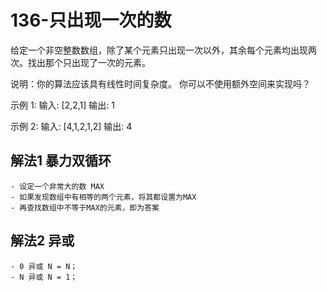 # 136-只出现一次的数
给定一个非空整数数组，除了某个元素只出现一次以外，其余每个元素均出现两次。找出那个只出现了一次的元素。

说明：你的算法应该具有线性时间复杂度。 你可以不使用额外空间来实现吗？

示例 1:
输入: [2,2,1]
输出: 1

示例 2:
输入: [4,1,2,1,2]
输出: 4

## 解法1 暴力双循环
    - 设定一个非常大的数 MAX
    - 如果发现数组中有相等的两个元素，将其都设置为MAX
    - 再查找数组中不等于MAX的元素，即为答案

## 解法2 异或
    - 0 异或 N = N；
    - N 异或 N = 1；